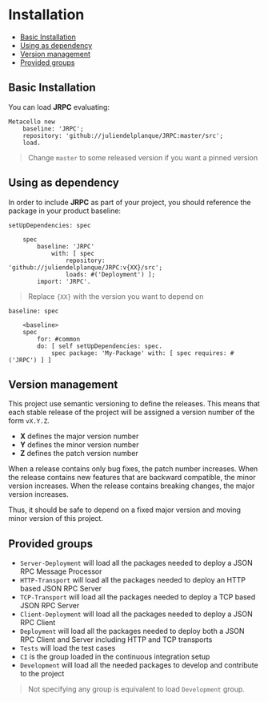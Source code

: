 # Installation
- [Basic Installation](#basic-installation)
- [Using as dependency](#using-as-dependency)
- [Version management](#version-management)
- [Provided groups](#provided-groups)

## Basic Installation

You can load **JRPC** evaluating:
```smalltalk
Metacello new
	baseline: 'JRPC';
	repository: 'github://juliendelplanque/JRPC:master/src';
	load.
```
>  Change `master` to some released version if you want a pinned version

## Using as dependency

In order to include **JRPC** as part of your project, you should reference the package in your product baseline:

```smalltalk
setUpDependencies: spec

	spec
		baseline: 'JRPC'
			with: [ spec
				repository: 'github://juliendelplanque/JRPC:v{XX}/src';
				loads: #('Deployment') ];
		import: 'JRPC'.
```
> Replace `{XX}` with the version you want to depend on

```smalltalk
baseline: spec

	<baseline>
	spec
		for: #common
		do: [ self setUpDependencies: spec.
			spec package: 'My-Package' with: [ spec requires: #('JRPC') ] ]
```

## Version management

This project use semantic versioning to define the releases. This means that each stable release of the project will be assigned a version number of the form `vX.Y.Z`.

- **X** defines the major version number
- **Y** defines the minor version number
- **Z** defines the patch version number

When a release contains only bug fixes, the patch number increases. When the release contains new features that are backward compatible, the minor version increases. When the release contains breaking changes, the major version increases.

Thus, it should be safe to depend on a fixed major version and moving minor version of this project.

## Provided groups
- `Server-Deployment` will load all the packages needed to deploy a JSON RPC Message Processor
- `HTTP-Transport` will load all the packages needed to deploy an HTTP based JSON RPC Server
- `TCP-Transport` will load all the packages needed to deploy a TCP based JSON RPC Server
- `Client-Deployment` will load all the packages needed to deploy a JSON RPC Client
- `Deployment` will load all the packages needed to deploy both a JSON RPC Client and Server including HTTP and TCP transports
- `Tests` will load the test cases
- `CI` is the group loaded in the continuous integration setup
- `Development` will load all the needed packages to develop and contribute to the project

> Not specifying any group is equivalent to load `Development` group.
